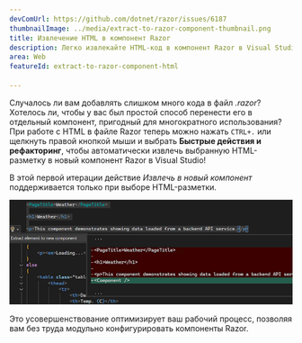 ```yaml
---
devComUrl: https://github.com/dotnet/razor/issues/6187
thumbnailImage: ../media/extract-to-razor-component-thumbnail.png
title: Извлечение HTML в компонент Razor
description: Легко извлекайте HTML-код в компонент Razor в Visual Studio с помощью действия кода.
area: Web
featureId: extract-to-razor-component-html

---
```



Случалось ли вам добавлять слишком много кода в файл *.razor*? Хотелось ли, чтобы у вас был простой способ перенести его в отдельный компонент, пригодный для многократного использования? При работе с HTML в файле Razor теперь можно нажать `CTRL+.` или щелкнуть правой кнопкой мыши и выбрать **Быстрые действия и рефакторинг**, чтобы автоматически извлечь выбранную HTML-разметку в новый компонент Razor в Visual Studio!

В этой первой итерации действие *Извлечь в новый компонент* поддерживается только при выборе HTML-разметки. 

![Пример извлечения HTML-разметки в новый компонент Razor](../media/extract-to-razor-component.png)

Это усовершенствование оптимизирует ваш рабочий процесс, позволяя вам без труда модульно конфигурировать компоненты Razor.

